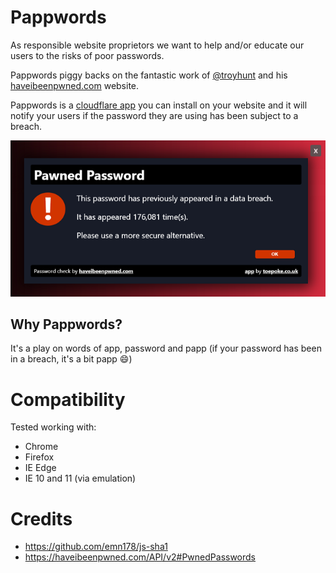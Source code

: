
# Pappwords

As responsible website proprietors we want to help and/or educate our users to the risks of poor passwords.

Pappwords piggy backs on the fantastic work of [@troyhunt](https://twitter.com/troyhunt) and his [haveibeenpwned.com](https://haveibeenpwned.com/) website.

Pappwords is a [cloudflare app](https://blog.cloudflare.com/cloudflare-apps-2/) you can install on your website and it will notify your users if the password they are using has been subject to a breach.

![Screenshot of Pappwords telling a user the password they used has been involved in a breach.](./screenshot.png "Screenshot")

## Why Pappwords?

It's a play on words of app, password and papp (if your password has been in a breach, it's a bit papp :smile:)

# Compatibility

Tested working with:

* Chrome
* Firefox
* IE Edge
* IE 10 and 11 (via emulation)

# Credits

* https://github.com/emn178/js-sha1
* https://haveibeenpwned.com/API/v2#PwnedPasswords


